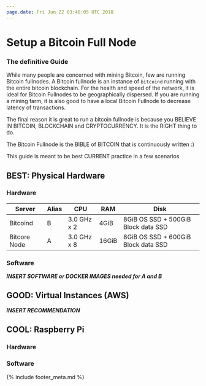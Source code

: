 ```yaml
---
page.date: Fri Jun 22 03:48:05 UTC 2018
---
```

# Setup a Bitcoin Full Node 
### The definitive Guide

While many people are concerned with mining Bitcoin, few are running Bitcoin fullnodes. A Bitcoin fullnode is an instance of `bitcoind` running with the
entire bitcoin blockchain. For the health and speed of the network, it is
ideal for Bitcoin Fullnodes to be geographically dispersed. If you are running
a mining farm, it is also good to have a local Bitcoin Fullnode to decrease
latency of transactions.

The final reason it is great to run a bitcoin fullnode is because you
BELIEVE IN BITCOIN, BLOCKCHAIN and CRYPTOCURRENCY. It is the RIGHT thing to do.

The Bitcoin Fullnode is the BIBLE of BITCOIN that is continuously written :)

This guide is meant to be best CURRENT practice in a few scenarios

## BEST: Physical Hardware

### Hardware

Server       | Alias   | CPU         | RAM   | Disk
------------ | ------- | ----------- | ----- | -----------------------------------
Bitcoind     | B       | 3.0 GHz x 2 | 4GiB  | 8GiB OS SSD + 500GiB Block data SSD
Bitcore Node | A       | 3.0 GHz x 8 | 16GiB | 8GiB OS SSD + 600GiB Block data SSD

### Software

___INSERT SOFTWARE or DOCKER IMAGES needed for A and B___

## GOOD: Virtual Instances (AWS)

___INSERT RECOMMENDATION___

## COOL: Raspberry Pi


### Hardware

### Software

{% include footer_meta.md %}

